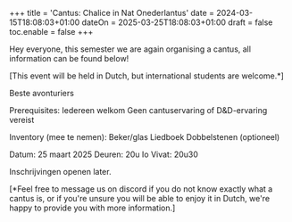 +++
title = 'Cantus: Chalice in Nat Onederlantus'
date = 2024-03-15T18:08:03+01:00
dateOn = 2025-03-25T18:08:03+01:00
draft = false
toc.enable = false
+++

Hey everyone, this semester we are again organising a cantus, all information can be found below!

[This event will be held in Dutch, but international students are welcome.*]

Beste avonturiers

Prerequisites:
Iedereen welkom
Geen cantuservaring of D&D-ervaring vereist

Inventory (mee te nemen):
Beker/glas
Liedboek
Dobbelstenen (optioneel)

Datum: 25 maart 2025
Deuren: 20u
Io Vivat: 20u30

Inschrijvingen openen later.

[*Feel free to message us on discord if you do not know exactly what a cantus is, or if you're unsure you will be able to enjoy it in Dutch, we're happy to provide you with more information.] 

